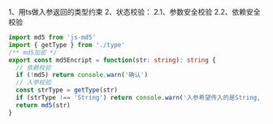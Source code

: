 1、用ts做入参返回的类型约束
2、状态校验：
  2.1、参数安全校验
  2.2、依赖安全校验
```ts
import md5 from 'js-md5'
import { getType } from './type'
/** md5加密 */
export const md5Encript = function(str: string): string {
  // 依赖校验
  if (!md5) return console.warn('确认')
  // 入参校验
  const strType = getType(str)
  if (strType !== 'String') return console.warn('入参希望传入的是String, 但是得到的是'  + strType)
  return md5(str)
}
```
